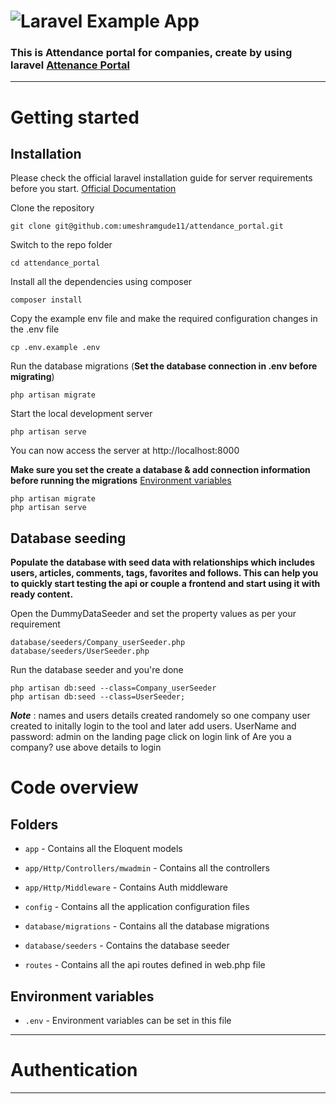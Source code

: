 # ![Laravel Example App](logo.png)


 ### This is Attendance portal for companies, create by using laravel  [Attenance Portal](https://github.com/umeshramgude11/attendance_portal.git) 


----------

# Getting started

## Installation

Please check the official laravel installation guide for server requirements before you start. [Official Documentation](https://laravel.com/docs/9.x/installation)


Clone the repository

    git clone git@github.com:umeshramgude11/attendance_portal.git

Switch to the repo folder

    cd attendance_portal

Install all the dependencies using composer

    composer install

Copy the example env file and make the required configuration changes in the .env file

    cp .env.example .env

Run the database migrations (**Set the database connection in .env before migrating**)

    php artisan migrate

Start the local development server

    php artisan serve

You can now access the server at http://localhost:8000

    
**Make sure you set the create a database & add connection information before running the migrations** [Environment variables](#environment-variables)

    php artisan migrate
    php artisan serve

## Database seeding

**Populate the database with seed data with relationships which includes users, articles, comments, tags, favorites and follows. This can help you to quickly start testing the api or couple a frontend and start using it with ready content.**

Open the DummyDataSeeder and set the property values as per your requirement

    database/seeders/Company_userSeeder.php
    database/seeders/UserSeeder.php

Run the database seeder and you're done

    php artisan db:seed --class=Company_userSeeder
    php artisan db:seed --class=UserSeeder;

***Note*** : names and users details created randomely
so one company user created to initally login to the tool and later add users. UserName and password: admin
on the landing page click on login link of Are you a company? use above details to login
    

# Code overview

## Folders

- `app` - Contains all the Eloquent models
- `app/Http/Controllers/mwadmin` - Contains all the controllers
- `app/Http/Middleware` - Contains Auth middleware

- `config` - Contains all the application configuration files
- `database/migrations` - Contains all the database migrations
- `database/seeders` - Contains the database seeder
- `routes` - Contains all the api routes defined in web.php file


## Environment variables

- `.env` - Environment variables can be set in this file

----------
 
# Authentication
 

----------
